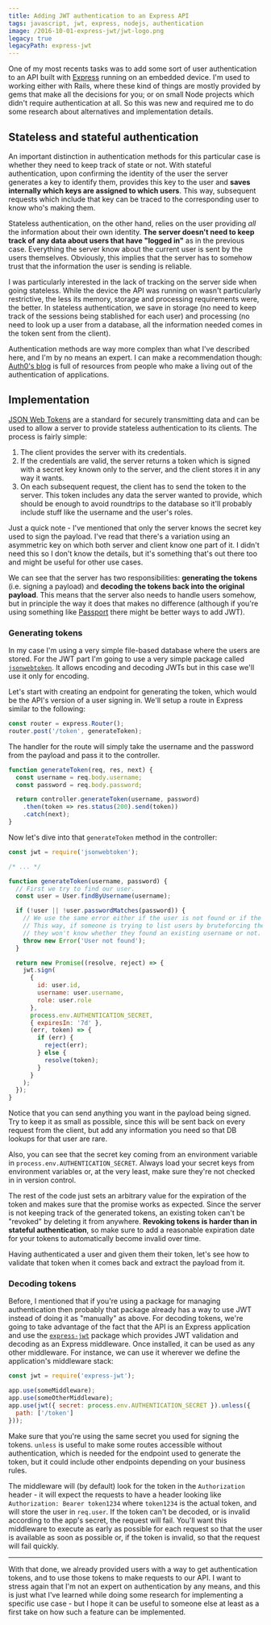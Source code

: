 ```yaml
---
title: Adding JWT authentication to an Express API
tags: javascript, jwt, express, nodejs, authentication
image: /2016-10-01-express-jwt/jwt-logo.png
legacy: true
legacyPath: express-jwt
---
```


One of my most recents tasks was to add some sort of user authentication to an API built with [Express](https://expressjs.com/) running on an embedded device. I'm used to working either with Rails, where these kind of things are mostly provided by gems that make all the decisions for you; or on small Node projects which didn't require authentication at all. So this was new and required me to do some research about alternatives and implementation details.

## Stateless and stateful authentication

An important distinction in authentication methods for this particular case is whether they need to keep track of state or not. With stateful authentication, upon confirming the identity of the user the server generates a key to identify them, provides this key to the user and **saves internally which keys are assigned to which users**. This way, subsequent requests which include that key can be traced to the corresponding user to know who's making them.

Stateless authentication, on the other hand, relies on the user providing *all* the information about their own identity. **The server doesn't need to keep track of any data about users that have "logged in"** as in the previous case. Everything the server know about the current user is sent by the users themselves. Obviously, this implies that the server has to somehow trust that the information the user is sending is reliable.

I was particularly interested in the lack of tracking on the server side when going stateless. While the device the API was running on wasn't particularly restrictive, the less its memory, storage and processing requirements were, the better. In stateless authentication, we save in storage (no need to keep track of the sessions being stablished for each user) and processing (no need to look up a user from a database, all the information needed comes in the token sent from the client).

Authentication methods are way more complex than what I've described here, and I'm by no means an expert. I can make a recommendation though: [Auth0's blog](https://auth0.com/blog/) is full of resources from people who make a living out of the authentication of applications.

## Implementation

[JSON Web Tokens](https://jwt.io/) are a standard for securely transmitting data and can be used to allow a server to provide stateless authentication to its clients. The process is fairly simple:

1. The client provides the server with its credentials.
2. If the credentials are valid, the server returns a token which is signed with a secret key known only to the server, and the client stores it in any way it wants.
3. On each subsequent request, the client has to send the token to the server. This token includes any data the server wanted to provide, which should be enough to avoid roundtrips to the database so it'll probably include stuff like the username and the user's roles.

Just a quick note - I've mentioned that only the server knows the secret key used to sign the payload. I've read that there's a variation using an asymmetric key on which both server and client know one part of it. I didn't need this so I don't know the details, but it's something that's out there too and might be useful for other use cases.

We can see that the server has two responsibilities: **generating the tokens** (i.e. signing a payload) and **decoding the tokens back into the original payload**. This means that the server also needs to handle users somehow, but in principle the way it does that makes no difference (although if you're using something like [Passport](https://www.npmjs.com/package/passport) there might be better ways to add JWT).

### Generating tokens

In my case I'm using a very simple file-based database where the users are stored. For the JWT part I'm going to use a very simple package called [`jsonwebtoken`](https://www.npmjs.com/package/jsonwebtoken). It allows encoding and decoding JWTs but in this case we'll use it only for encoding.

Let's start with creating an endpoint for generating the token, which would be the API's version of a user signing in. We'll setup a route in Express similar to the following:

```js
const router = express.Router();
router.post('/token', generateToken);
```

The handler for the route will simply take the username and the password from the payload and pass it to the controller.

```js
function generateToken(req, res, next) {
  const username = req.body.username;
  const password = req.body.password;

  return controller.generateToken(username, password)
    .then(token => res.status(200).send(token))
    .catch(next);
}
```

Now let's dive into that `generateToken` method in the controller:

```js
const jwt = require('jsonwebtoken');

/* ... */

function generateToken(username, password) {
  // First we try to find our user.
  const user = User.findByUsername(username);

  if (!user || !user.passwordMatches(password)) {
    // We use the same error either if the user is not found or if the password doesn't match.
    // This way, if someone is trying to list users by bruteforcing the authentication endpoint,
    // they won't know whether they found an existing username or not.
    throw new Error('User not found');
  }

  return new Promise((resolve, reject) => {
    jwt.sign(
      {
        id: user.id,
        username: user.username,
        role: user.role
      },
      process.env.AUTHENTICATION_SECRET,
      { expiresIn: '7d' },
      (err, token) => {
        if (err) {
          reject(err);
        } else {
          resolve(token);
        }
      }
    );
  });
}
```

Notice that you can send anything you want in the payload being signed. Try to keep it as small as possible, since this will be sent back on every request from the client, but add any information you need so that DB lookups for that user are rare.

Also, you can see that the secret key coming from an environment variable in `process.env.AUTHENTICATION_SECRET`. Always load your secret keys from environment variables or, at the very least, make sure they're not checked in in version control.

The rest of the code just sets an arbitrary value for the expiration of the token and makes sure that the promise works as expected. Since the server is not keeping track of the generated tokens, an existing token can't be "revoked" by deleting it from anywhere. **Revoking tokens is harder than in stateful authentication**, so make sure to add a reasonable expiration date for your tokens to automatically become invalid over time.

Having authenticated a user and given them their token, let's see how to validate that token when it comes back and extract the payload from it.

### Decoding tokens

Before, I mentioned that if you're using a package for managing authentication then probably that package already has a way to use JWT instead of doing it as "manually" as above. For decoding tokens, we're going to take advantage of the fact that the API is an Express application and use the [`express-jwt`](https://github.com/auth0/express-jwt) package which provides JWT validation and decoding as an Express middleware. Once installed, it can be used as any other middleware. For instance, we can use it wherever we define the application's middleware stack:

```js
const jwt = require('express-jwt');

app.use(someMiddleware);
app.use(someOtherMiddleware);
app.use(jwt({ secret: process.env.AUTHENTICATION_SECRET }).unless({
  path: ['/token']
}));
```

Make sure that you're using the same secret you used for signing the tokens. `unless` is useful to make some routes accessible without authentication, which is needed for the endpoint used to generate the token, but it could include other endpoints depending on your business rules.

The middleware will (by default) look for the token in the `Authorization` header - it will expect the requests to have a header looking like `Authorization: Bearer token1234` where `token1234` is the actual token, and will store the user in `req.user`. If the token can't be decoded, or is invalid according to the app's secret, the request will fail. You'll want this middleware to execute as early as possible for each request so that the user is available as soon as possible or, if the token is invalid, so that the request will fail quickly.

---

With that done, we already provided users with a way to get authentication tokens, and to use those tokens to make requests to our API. I want to stress again that I'm not an expert on authentication by any means, and this is just what I've learned while doing some research for implementing a specific use case - but I hope it can be useful to someone else at least as a first take on how such a feature can be implemented.
